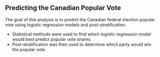## Predicting the Canadian Popular Vote

The goal of this analysis is to predict the Canadian federal election popular vote using logistic regression models and post-stratification.
* Statistical methods were used to find which logistic regression model would best predict popular vote shares. 
* Post-stratification was then used to determine which party would win the popular vote. 
